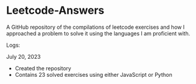 # Leetcode-Answers

A GitHub repository of the compilations of leetcode exercises and how I approached a problem to solve it using the languages I am proficient with.

Logs:

July 20, 2023
  - Created the repository
  - Contains 23 solved exercises using either JavaScript or Python
